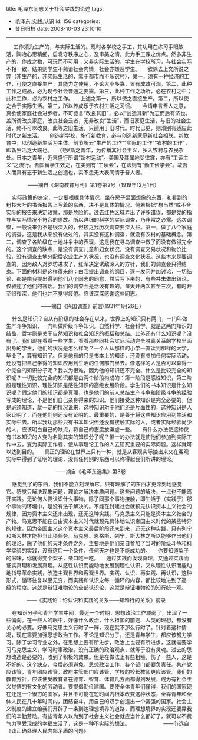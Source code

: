 title: 毛泽东同志关于社会实践的论述
tags:
  - 毛泽东;实践;认识
id: 156
categories:
  - 昔日归档
date: 2008-10-03 23:10:10
---

     工作须为生产的，与实际生活的。现时各学校之手工，其功用在练习手眼敏活，陶冶心思精细，启发守秩序之心，及审美之情，此为手工课之优点。然多非生产的，作成之物，可玩而不可用；又非实际生活的，学生在学校所习，与社会实际不相一致，结果则学生不熟谙社会内情，社会亦嫌恶学生。
    欲除去上文所说之弊（非生产的，非实际生活的，鹜于都市而不乐农村），第一，须有一种经济的工作，可使之直接生产，其能力之使用，不论大小多寡，皆有成效可观。第二，此种工作之成品，必为现今社会普通之要需。第三，此种工作之场所，必在农村之中；此种工作，必为农村之工作。
    上述之第一，所以使之直接生产。第二，所以使之合于实际生活。第三，所以养成乐于农村生活之习惯。
    今请申言吾人之意，真欲使家庭社会进步者，不可徒言“改良其旧”，必以“创造其新”为志而后有济也。盖所谓改良家庭，改良社会云者，无非改良”生活”，而旧家庭生活，与旧的社会生活，终不可以改良。此等之旧生活，只适用于旧时代。时代已更，则须别有适应此时代之新生活。
    创造新学校，施行新教育，必与创造新家庭新社会相联。新教育中，以创造新生活为主体。前节所云“生产的工作”“实际的工作”“农村的工作”，即新生活之大端也。
    俄罗斯之青年，为传播其社会主义，多入农村与农民杂处。日本之青年，近来盛行所谓“新村运动”。美国及其属地斐律宾，亦有“工读主义”之流行。吾国留学生效之，在美则有“工读会”，在法则有“勤工俭学会”。故吾人而真有志于新生活之创造也，实不患无大表同情于吾人者。

               ——摘自《湖南教育月刊》第1卷第2号（1919年12月1日）

    实际政策的决定，一定要根据具体情况，坐在房子里面想像的东西，和看到的粗枝大叶的书面报告上写着的东西，决不是具体的情况。倘若根据”想当然”或不合实际的报告来决定政策，那是危险的。过去红色区域弄出了许多错误，都是党的指导与实际情况不符合的原故。所以详细的科学的实际调查，乃非常之必需。这次调查，一般说来仍不是很深入的，但较之我历次调查要深入些。第一，做了八个家庭的调查，这是我从来没有做过的，其实没有这种调查，就没有农村的基础概念。第二，调查了各阶级在土地斗争中的表现，这是我在寻乌调查中做了而没有做得完全的。这个调查的缺点，是没有调查儿童和妇女状况，没有调查交易状况和物价比较，没有调查土地分配后农业生产的状况，也没有调查文化状况。这些本来是要调查的，因为敌人对罗坊进攻了，红军决定诱敌深入的方针，我们的调查会只得结束。下面的材料是这样得来的：由我提出调查的纲目，逐一发问并加讨论，一切结论，都是由我提出得到他们八个同志的同意，然后写下来的，有些并未做出结论，仅叙述了他们的答话。我们的调查会是活泼有趣的，每天开两次甚至三次，有时开至很夜深，他们也并不觉得疲倦。应该深深感谢这些同志。

                        ——摘自《兴国调查》前言(1931年1月26日)

    什么是知识？自从有阶级的社会存在以来，世界上的知识只有两门，一门叫做生产斗争知识，一门叫做阶级斗争知识。自然科学、社会科学，就是这两门知识的结晶，哲学则是关于自然知识和社会知识的概括和总结。此外还有什么知识呢？没有了。我们现在看看一些学生，看看那些同社会实际活动完全脱离关系的学校里面出身的学生，他们的状况是怎么样呢？一个人从那样的小学一直读到那样的大学，毕业了，算有知识了。但是他有的只是书本上的知识，还没有参加任何实际活动，还没有把自己学得的知识应用到生活的任何部门里去。像这样的人是否可以算得一个完全的知识分子呢？我以为很难，因为他的知识还不完全。什么是比较完全的知识呢？一切比较完全的知识都是由两个阶段构成的：第一阶段是感性知识，第二阶段是理性知识，理性知识是感性知识的高级发展阶段。学生们的书本知识是什么知识呢？假定他们的知识都是真理，也是他们的前人总结生产斗争和阶级斗争的经验写成的理论，不是他们自己亲身得来的知识。他们接受这种知识是完全必要的，但是必须知道，就一定的情况说来，这种知识对于他们还是片面性的，这种知识是人家证明了，而在他们则还没有证明的。最重要的，是善于将这些知识应用到生活和实际中去。所以我劝那些只有书本知识但还没有接触实际的人，或者实际经验尚少的人，应该明白自己的缺点，将自己的态度放谦虚一些。
    有什么办法使这种仅有书本知识的人变为名副其实的知识分子呢？惟一的办法就是使他们参加到实际工作中去，变为实际工作者，使从事理论工作的人去研究重要的实际问题。这样就可以达到目的。
    真正的理论在世界上只有一种，就是从客观实际抽出来又在客观实际中得到了证明的理论，没有任何别的东西可以称得起我们所讲的理论。

                                  ——摘自《毛泽东选集》第3卷

    感觉到了的东西，我们不能立刻理解它，只有理解了的东西才更深刻地感觉它。感觉只解决现象问题，理论才解决本质问题。这些问题的解决，一点也不能离开实践。无论何人要认识什么事物，除了同那个事物接触，即生活于（实践于）那个事物的环境中，是没有法子解决的。不能在封建社会就预先认识资本主义社会的规律，因为资本主义还未出现，还无这种实践。马克思主义只能是资本主义社会的产物。马克思不能在自由资本主义时代就预先具体地认识帝国主义时代的某些特异的规律，因为帝国主义这个资本主义最后阶段还未到来，还无这种实践，只有列宁和斯大林才能担当此项任务。马克思、恩格斯、列宁、斯大林之所以能够作出他们的理论，除了他们的天才条件之外，主要地是他们亲自参加了当时的阶级斗争和科学实验的实践，没有这后一个条件，任何天才也是不能成功的。
    你要知道梨子的滋味，你就得变个梨子，亲口吃一吃。
    通过实践而发现真理，又通过实践而证实真理和发展真理。从感性认识而能动地发展到理性认识，又从理性认识而能动地指导革命实践，改造主观世界和客观世界。实践、认识、再实践、再认识，这种形式，循环往复以至无穷，而实践和认识之每一循环的内容，都比较地进到了高一级的程度。这就是辩证唯物论的全部认识论，这就是辩证唯物论的知行统一观。

              ——《实践论：论认识和实践的关系——知和行的关系》摘录

    在知识分子和青年学生中间，最近一个时期，思想政治工作减弱了，出现了一些偏向。在一些人的眼中，好像什么政治，什么祖国的前途、人类的理想，都没有关心的必要。好像马克思主义行时了一阵，现在就不那么行时了。针对着这种情况，现在需要加强思想政治工作。不论是知识分子，还是青年学生，都应该努力学习。除了学习专业之外，在思想上要有所进步，政治上也要有所进步，这就需要学习马克思主义，学习时事政治。没有正确的政治观点，就等于没有灵魂。过去的思想改造是必要的，收到了积极的效果。但是在做法上有些粗糙，伤了一些人，这是不好的。这个缺点，今后必须避免。思想政治工作，各个部门都要负责任。共产党应该管，青年团应该管，政府主管部门应该管，学校的校长教师更应该管。我们的教育方针，应该使受教育者在德育、智育、体育几方面都得到发展，成为有社会主义觉悟的有文化的劳动者。要提倡勤俭建国。要使全体青年们懂得，我们的国家现在还是一个很穷的国家，并且不可能在短时间内根本改变这种状态，全靠青年和全体人民在几十年时间内，团结奋斗，用自己的双手创造出一个富强的国家。社会主义制度的建立给我们开辟了一条到达理想境界的道路，而理想境界的实现还要靠我们的辛勤劳动。有些青年人以为到了社会主义社会就应当什么都好了，就可以不费气力享受现成的幸福生活了，这是一种不实际的想法。
                      ——节选自《谈正确处理人民内部矛盾的问题》